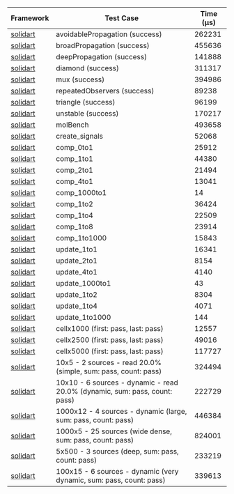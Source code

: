 | Framework | Test Case | Time (μs) |
| --- | --- | --- |
| [solidart](https://github.com/nank1ro/solidart) | avoidablePropagation (success) | 262231 |
| [solidart](https://github.com/nank1ro/solidart) | broadPropagation (success) | 455636 |
| [solidart](https://github.com/nank1ro/solidart) | deepPropagation (success) | 141888 |
| [solidart](https://github.com/nank1ro/solidart) | diamond (success) | 311317 |
| [solidart](https://github.com/nank1ro/solidart) | mux (success) | 394986 |
| [solidart](https://github.com/nank1ro/solidart) | repeatedObservers (success) | 89238 |
| [solidart](https://github.com/nank1ro/solidart) | triangle (success) | 96199 |
| [solidart](https://github.com/nank1ro/solidart) | unstable (success) | 170217 |
| [solidart](https://github.com/nank1ro/solidart) | molBench | 493658 |
| [solidart](https://github.com/nank1ro/solidart) | create_signals | 52068 |
| [solidart](https://github.com/nank1ro/solidart) | comp_0to1 | 25912 |
| [solidart](https://github.com/nank1ro/solidart) | comp_1to1 | 44380 |
| [solidart](https://github.com/nank1ro/solidart) | comp_2to1 | 21494 |
| [solidart](https://github.com/nank1ro/solidart) | comp_4to1 | 13041 |
| [solidart](https://github.com/nank1ro/solidart) | comp_1000to1 | 14 |
| [solidart](https://github.com/nank1ro/solidart) | comp_1to2 | 36424 |
| [solidart](https://github.com/nank1ro/solidart) | comp_1to4 | 22509 |
| [solidart](https://github.com/nank1ro/solidart) | comp_1to8 | 23914 |
| [solidart](https://github.com/nank1ro/solidart) | comp_1to1000 | 15843 |
| [solidart](https://github.com/nank1ro/solidart) | update_1to1 | 16341 |
| [solidart](https://github.com/nank1ro/solidart) | update_2to1 | 8154 |
| [solidart](https://github.com/nank1ro/solidart) | update_4to1 | 4140 |
| [solidart](https://github.com/nank1ro/solidart) | update_1000to1 | 43 |
| [solidart](https://github.com/nank1ro/solidart) | update_1to2 | 8304 |
| [solidart](https://github.com/nank1ro/solidart) | update_1to4 | 4071 |
| [solidart](https://github.com/nank1ro/solidart) | update_1to1000 | 144 |
| [solidart](https://github.com/nank1ro/solidart) | cellx1000 (first: pass, last: pass) | 12557 |
| [solidart](https://github.com/nank1ro/solidart) | cellx2500 (first: pass, last: pass) | 49016 |
| [solidart](https://github.com/nank1ro/solidart) | cellx5000 (first: pass, last: pass) | 117727 |
| [solidart](https://github.com/nank1ro/solidart) | 10x5 - 2 sources - read 20.0% (simple, sum: pass, count: pass) | 324494 |
| [solidart](https://github.com/nank1ro/solidart) | 10x10 - 6 sources - dynamic - read 20.0% (dynamic, sum: pass, count: pass) | 222729 |
| [solidart](https://github.com/nank1ro/solidart) | 1000x12 - 4 sources - dynamic (large, sum: pass, count: pass) | 446384 |
| [solidart](https://github.com/nank1ro/solidart) | 1000x5 - 25 sources (wide dense, sum: pass, count: pass) | 824001 |
| [solidart](https://github.com/nank1ro/solidart) | 5x500 - 3 sources (deep, sum: pass, count: pass) | 233219 |
| [solidart](https://github.com/nank1ro/solidart) | 100x15 - 6 sources - dynamic (very dynamic, sum: pass, count: pass) | 339613 |
